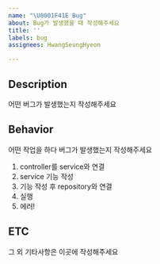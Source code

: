 ```yaml
---
name: "\U0001F41E Bug"
about: Bug가 발생했을 때 작성해주세요
title: ''
labels: bug
assignees: HwangSeungHyeon

---
```


## Description
어떤 버그가 발생했는지 작성해주세요

## Behavior
어떤 작업을 하다 버그가 발생했는지 작성해주세요

1. controller를 service와 연결
2. service 기능 작성
3. 기능 작성 후 repository와 연결
4. 실행
5. 에러!

## ETC
그 외 기타사항은 이곳에 작성해주세요
